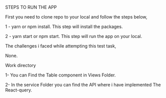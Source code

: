 STEPS TO RUN THE APP

First you need to clone repo to your local and follow the steps below,

1 - yarn or npm install. This step will install the packages.

2 - yarn start or npm start. This step will run the app on your local.

The challenges i faced while attempting this test task,

None.

Work directory

1- You can Find the Table component in Views Folder.

2- In the service Folder you can find the API where i have implemented The React-query.

